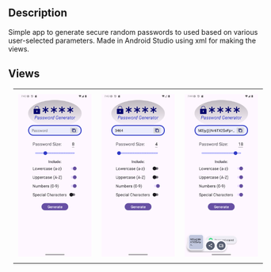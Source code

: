 ## Description
Simple app to generate secure random passwords to used based on various user-selected parameters. Made in Android Studio using xml for making the views.

## Views
<div align="center">
  <table style="border-collapse: collapse; margin: 10px;">
    <tr>
      <td style="padding: 10px; text-align: center;">
        <img src="https://github.com/Augustofa/PasswordGeneratorApp/blob/master/app/src/main/res/drawable/screenshot1.png" alt="App Screenshot" width="400"/>
      </td>
      <td style="padding: 10px; text-align: center;">
        <img src="https://github.com/Augustofa/PasswordGeneratorApp/blob/master/app/src/main/res/drawable/screenshot2.png" alt="App Screenshot" width="400"/>
      </td>
      <td style="padding: 10px; text-align: center;">
        <img src="https://github.com/Augustofa/PasswordGeneratorApp/blob/master/app/src/main/res/drawable/screenshot3.png" alt="App Screenshot" width="400"/>
      </td>
    </tr>
  </table>
</div>
